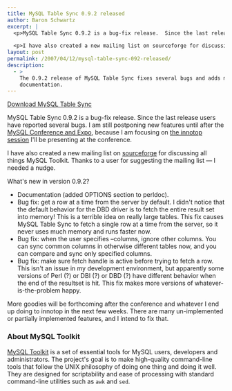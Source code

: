 ```yaml
---
title: MySQL Table Sync 0.9.2 released
author: Baron Schwartz
excerpt: |
  <p>MySQL Table Sync 0.9.2 is a bug-fix release.  Since the last release users have reported several bugs.  I am still postponing new features until after the <a href="http://www.mysqlconf.com/">MySQL Conference and Expo</a>, because I am focusing on <a href="http://www.mysqlconf.com/cs/mysqluc2007/view/e_sess/13213">the innotop session</a> I'll be presenting at the conference.</p>
  
  <p>I have also created a new mailing list on sourceforge for discussing all things MySQL Toolkit.</p>
layout: post
permalink: /2007/04/12/mysql-table-sync-092-released/
description:
  - >
    The 0.9.2 release of MySQL Table Sync fixes several bugs and adds more
    documentation.
---
```

<p class="download">
  <a href="http://code.google.com/p/maatkit">Download MySQL Table Sync</a>
</p>

MySQL Table Sync 0.9.2 is a bug-fix release. Since the last release users have reported several bugs. I am still postponing new features until after the [MySQL Conference and Expo][1], because I am focusing on [the innotop session][2] I'll be presenting at the conference.

I have also created a new mailing list on [sourceforge][3] for discussing all things MySQL Toolkit. Thanks to a user for suggesting the mailing list &#8212; I needed a nudge.

What's new in version 0.9.2?

*   Documentation (added OPTIONS section to perldoc).
*   Bug fix: get a row at a time from the server by default. I didn't notice that the default behavior for the DBD driver is to fetch the entire result set into memory! This is a terrible idea on really large tables. This fix causes MySQL Table Sync to fetch a single row at a time from the server, so it never uses much memory and runs faster now.
*   Bug fix: when the user specifies &#8211;columns, ignore other columns. You can sync common columns in otherwise different tables now, and you can compare and sync only specified columns.
*   Bug fix: make sure fetch handle is active before trying to fetch a row. This isn't an issue in my development environment, but apparently some versions of Perl (?) or DBI (?) or DBD (?) have different behavior when the end of the resultset is hit. This fix makes more versions of whatever-is-the-problem happy.

More goodies will be forthcoming after the conference and whatever I end up doing to innotop in the next few weeks. There are many un-implemented or partially implemented features, and I intend to fix that.

### About MySQL Toolkit

[MySQL Toolkit][3] is a set of essential tools for MySQL users, developers and administrators. The project's goal is to make high-quality command-line tools that follow the UNIX philosophy of doing one thing and doing it well. They are designed for scriptability and ease of processing with standard command-line utilities such as `awk` and `sed`.

 [1]: http://www.mysqlconf.com/
 [2]: http://www.mysqlconf.com/cs/mysqluc2007/view/e_sess/13213
 [3]: http://code.google.com/p/maatkit
